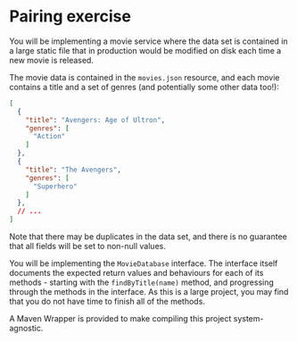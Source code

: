 # Pairing exercise

You will be implementing a movie service where the data set is contained in a large static file that in production would
be modified on disk each time a new movie is released.

The movie data is contained in the `movies.json` resource, and each movie contains a title and a set of genres (and
potentially some other data too!):

```json
[
  {
    "title": "Avengers: Age of Ultron",
    "genres": [
      "Action"
    ]
  },
  {
    "title": "The Avengers",
    "genres": [
      "Superhero"
    ]
  },
  // ...
]
```

Note that there may be duplicates in the data set, and there is no guarantee that all fields will be set to non-null
values.

You will be implementing the `MovieDatabase` interface.  The interface itself documents the expected return values and
behaviours for each of its methods - starting with the `findByTitle(name)` method, and progressing through the methods
in the interface.  As this is a large project, you may find that you do not have time to finish all of the methods.

A Maven Wrapper is provided to make compiling this project system-agnostic.
